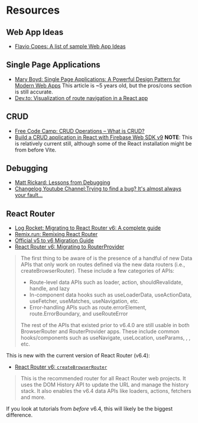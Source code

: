 # Resources

## Web App Ideas

* [Flavio Copes: A list of sample Web App Ideas](https://flaviocopes.com/sample-app-ideas/)

## Single Page Applications

* [Mary Boyd: Single Page Applications: A Powerful Design Pattern for Modern Web Apps](https://medium.com/a-lady-dev/single-page-applications-a-powerful-design-pattern-for-modern-web-apps-ec3590bb7e7a)
  This article is ~5 years old, but the pros/cons section is still accurate.
* [Dev.to: Visualization of route navigation in a React app](https://dev.to/manu4216/visualization-of-route-navigation-in-a-react-app-35lg)

## CRUD

* [Free Code Camp: CRUD Operations – What is CRUD?](https://www.freecodecamp.org/news/crud-operations-explained/)
* [Build a CRUD application in React with Firebase Web SDK v9](https://blog.logrocket.com/build-crud-application-react-firebase-web-sdk-v9/)
  **NOTE**: This is relatively current still, although some of the React installation might be from before Vite.

## Debugging

* [Matt Rickard: Lessons from Debugging](https://matt-rickard.com/lessons-from-debugging?utm_source=changelog-news)
* [Changelog Youtube Channel:Trying to find a bug? It's almost always your fault...](https://www.youtube.com/watch?v=X42aF-ofrx8)

## React Router

* [Log Rocket: Migrating to React Router v6: A complete guide](https://blog.logrocket.com/migrating-react-router-v6-guide/)
* [Remix.run: Remixing React Router](https://remix.run/blog/remixing-react-router)
* [Official v5 to v6 Migration Guide](https://github.com/remix-run/react-router/discussions/8753)
* [React Router v6: Migrating to RouterProvider](https://reactrouter.com/en/main/upgrading/v6-data#migrating)

> The first thing to be aware of is the presence of a handful of new Data APIs that only work on routes defined via the new data routers (i.e., createBrowserRouter). These include a few categories of APIs:
> * Route-level data APIs such as loader, action, shouldRevalidate, handle, and lazy
> * In-component data hooks such as useLoaderData, useActionData, useFetcher, useMatches, useNavigation, etc.
> * Error-handling APIs such as route.errorElement, route.ErrorBoundary, and useRouteError
>
>The rest of the APIs that existed prior to v6.4.0 are still usable in both BrowserRouter and RouterProvider apps. These include common hooks/components such as useNavigate, useLocation, useParams, <Link>, <Outlet />, etc.

This is new with the current version of React Router (v6.4):

* [React Router v6: `createBrowserRouter`](https://reactrouter.com/en/main/routers/create-browser-router)

> This is the recommended router for all React Router web projects. It uses the DOM History API to update the URL and manage the history stack.
> It also enables the v6.4 data APIs like loaders, actions, fetchers and more.

If you look at tutorials from _before_ v6.4, this will likely be the biggest difference.
